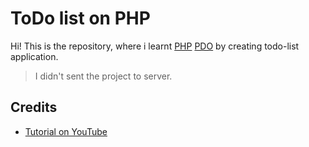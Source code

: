 # ToDo list on PHP

Hi! This is the repository, where i learnt [PHP](https://www.php.net/) [PDO](https://en.wikipedia.org/wiki/PHP#PDO) by creating todo-list application.

> I didn't sent the project to server.

## Credits

 - [Tutorial on YouTube](https://www.youtube.com/watch?v=VJ-VD4lyu_4&list=PL0lO_mIqDDFXm69bqj5JTCS1XGTNkhTch&index=47&t=0s)

